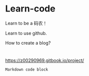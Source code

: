 Learn-code
==========

Learn to be a 码农！

Learn to use github.

How to create a blog?


# 
https://z00290969.gitbook.io/project/




```
Markdown code block
```
